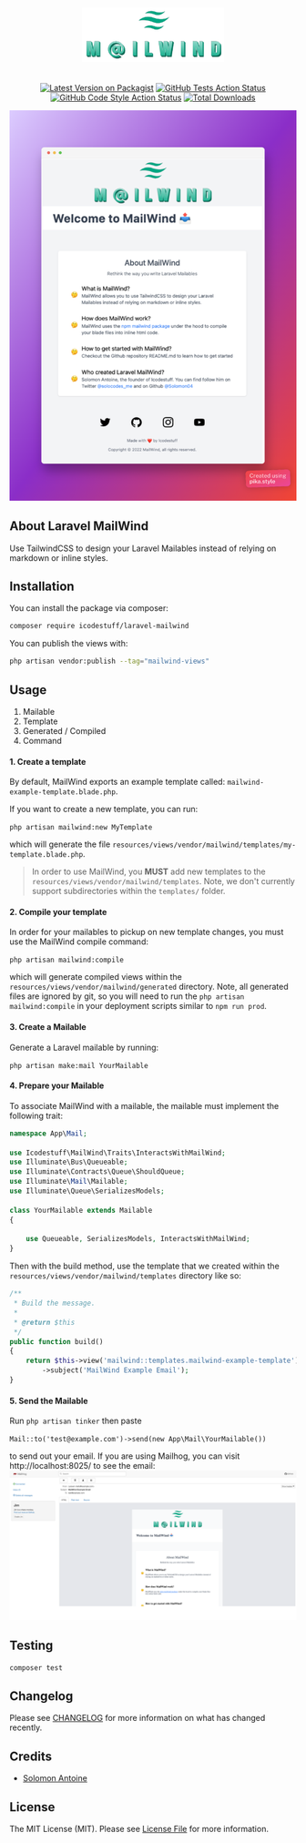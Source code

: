 <p align="center"><img src="https://github.com/icodestuff-io/laravel-mailwind/blob/main/mailwind-logo-transparent.png?raw=true" alt="Laravel Enum" width="250" style="margin-bottom: 20px"></p>
<p align="center">
<a href="https://packagist.org/packages/icodestuff/laravel-mailwind"><img src="https://img.shields.io/packagist/v/icodestuff/laravel-mailwind.svg?style=flat-square" alt="Latest Version on Packagist"></a>
<a href="https://packagist.org/packages/icodestuff/laravel-mailwind"><img src="https://img.shields.io/github/workflow/status/icodestuff-io/laravel-mailwind/run-tests?label=tests" alt="GitHub Tests Action Status"></a>
<a href="https://github.com/icodestuff-io/laravel-mailwind/actions?query=workflow%3A'Fix+PHP+code+style+issues'+branch%3Amain'"><img src="https://img.shields.io/github/workflow/status/icodestuff-io/laravel-mailwind/Fix%20PHP%20code%20style%20issues?label=code%20style" alt="GitHub Code Style Action Status"></a>
<a href="https://packagist.org/packages/icodestuff/laravel-mailwind"><img src="https://img.shields.io/packagist/dt/icodestuff/laravel-mailwind.svg?style=flat-square" alt="Total Downloads"></a>
</p>

![mailwind-example](./mailwind-screenshot.png)

## About Laravel MailWind
Use TailwindCSS to design your Laravel Mailables instead of relying on markdown or inline styles.


## Installation

You can install the package via composer:

```bash
composer require icodestuff/laravel-mailwind
```

You can publish the views with:

```bash
php artisan vendor:publish --tag="mailwind-views"
```

## Usage
1. Mailable
2. Template
3. Generated / Compiled
4. Command
#### 1. Create a template
By default, MailWind exports an example template called: `mailwind-example-template.blade.php`. 

If you want to create a new template, you can run: 

`php artisan mailwind:new MyTemplate`

which will generate the file `resources/views/vendor/mailwind/templates/my-template.blade.php`.

> In order to use MailWind, you **MUST** add new templates to the `resources/views/vendor/mailwind/templates`. Note, we don't currently support subdirectories within 
the `templates/` folder.

#### 2. Compile your template
In order for your mailables to pickup on new template changes, you must use the MailWind compile command: 

`php artisan mailwind:compile`

which will generate compiled views within the `resources/views/vendor/mailwind/generated` directory. Note,
all generated files are ignored by git, so you will need to run the `php artisan mailwind:compile` in your deployment scripts similar to
`npm run prod`. 


#### 3. Create a Mailable
Generate a Laravel mailable by running: 

`php artisan make:mail YourMailable`

#### 4. Prepare your Mailable
To associate MailWind with a mailable, the mailable must implement the following trait:
~~~php 
namespace App\Mail;

use Icodestuff\MailWind\Traits\InteractsWithMailWind;
use Illuminate\Bus\Queueable;
use Illuminate\Contracts\Queue\ShouldQueue;
use Illuminate\Mail\Mailable;
use Illuminate\Queue\SerializesModels;

class YourMailable extends Mailable 
{

    use Queueable, SerializesModels, InteractsWithMailWind;
}
~~~

Then with the build method, use the template that we created within the `resources/views/vendor/mailwind/templates` directory
like so: 
~~~php 
/**
 * Build the message.
 *
 * @return $this
 */
public function build()
{
    return $this->view('mailwind::templates.mailwind-example-template')
        ->subject('MailWind Example Email');
}
~~~

#### 5. Send the Mailable
Run `php artisan tinker` then paste

`Mail::to('test@example.com')->send(new App\Mail\YourMailable())`

to send out your email. If you are using Mailhog, you can visit http://localhost:8025/ to see the email: 
![Mailhog Screenshot](mailhog-screenshot.png)

## Testing

```bash
composer test
```

## Changelog

Please see [CHANGELOG](CHANGELOG.md) for more information on what has changed recently.

## Credits

- [Solomon Antoine](https://github.com/solomon04)

## License

The MIT License (MIT). Please see [License File](LICENSE.md) for more information.
